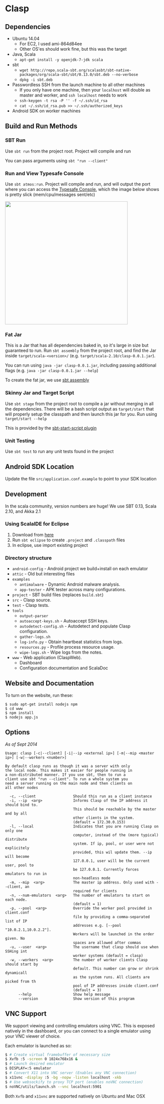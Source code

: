 # Clasp

## Dependencies

* Ubuntu 14.04
    * For EC2, I used ami-864d84ee
    * Other OS'es should work fine, but this was the target
* Java, Scala
    * `apt-get install -y openjdk-7-jdk scala`
* sbt
    * `wget http://repo.scala-sbt.org/scalasbt/sbt-native-packages/org/scala-sbt/sbt/0.13.0/sbt.deb --no-verbose`
    * `dpkg -i sbt.deb`
* Passwordless SSH from the launch machine to all other machines
    * If you only have one machine, then your `localhost` will double as master and worker, and `ssh localhost` needs to work
    * `ssh-keygen -t rsa -P '' -f ~/.ssh/id_rsa`
    * `cat ~/.ssh/id_rsa.pub >> ~/.ssh/authorized_keys`
* Android SDK on worker machines

## Build and Run Methods

### SBT Run

Use `sbt run` from the project root. Project will compile and run

You can pass arguments using `sbt "run --client"`

### Run and View Typesafe Console

Use `sbt atmos:run`. Project will compile and run, and will output the 
port where you can access the 
[Typesafe Console](http://typesafe.com/platform/runtime/console), which 
the image below shows is pretty slick (mem/cpu/messages sent/etc)

<img src="http://i.imgur.com/QKmm2Bz.png" style="width:400px">

### Fat Jar

This is a Jar that has all dependencies baked in, so it's large in size but guaranteed to run. Run `sbt assembly` from
the project root, and find the Jar inside `target/scala-<version>/` (e.g. `target/scala-2.10/clasp-0.0.1.jar`). 

You can run using `java -jar clasp-0.0.1.jar`, including passing additional flags (e.g. `java -jar clasp-0.0.1.jar --help`)

To create the fat jar, we use [sbt assembly](https://github.com/sbt/sbt-assembly)

### Skinny Jar and Target Script

Use `sbt stage` from the project root to compile a jar without merging in all the dependencies. There
will be a bash script output as `target/start` that will properly setup the classpath and then launch 
this jar for you. Run using `target/start --help`

This is provided by the [sbt-start-script plugin](https://github.com/sbt/sbt-start-script)

### Unit Testing

Use `sbt test` to run any unit tests found in the project

## Android SDK Location

Update the file `src/application.conf.example` to point to your SDK location

## Development

In the scala community, version numbers are huge! We use SBT 0.13, Scala 2.10, and Akka 2.1

### Using ScalaIDE for Eclipse

1. Download from [here](http://scala-ide.org/)
2. Run `sbt eclipse` to create `.project` and `.classpath` files
3. In eclipse, use import existing project

### Directory structure
 * `android-config` - Android project we build+install on each emulator
 * `attic` - Old but interesting files
 * `examples`
    * `antimalware` - Dynamic Android malware analysis.
    * `app-tester` - APK tester across many configurations. 
 * `project` - SBT build files (replaces `build.sbt`)
 * `src` - Clasp source.
 * `test` - Clasp tests.
 * `tools`
    * `output-parser`
    * `autoaccept-keys.sh` - Autoaccept SSH keys.
    * `autodetect-config.sh` - Autodetect and populate Clasp configuration.
    * `gather-logs.sh`
    * `log-info.py` - Obtain heartbeat statistics from logs.
    * `resources.py` - Profile process resource usage.
    * `wipe-logs.sh` - Wipe logs from the notes.
 * `www` - Web application (ClaspWeb).
    * Dashboard
    * Configuration documentation and ScalaDoc

## Website and Documentation

To turn on the website, run these:

```
$ sudo apt-get install nodejs npm
$ cd www
$ npm install
$ nodejs app.js
```

## Options

*As of Sept 2014*

```
Usage: clasp [-c|--client] [-i|--ip <external ip>] [-m|--mip <master ip>] [-w|--workers <number>]

By default clasp runs as though it was a server with only
the local node. This makes it easier for people running in
a non-distributed manner. If you use sbt, then to run a
client use sbt "run --client". To run a whole system you
need a server running on the main node and then clients on
all other nodes

  -c, --client                 Should this run as a client instance
  -i, --ip  <arg>              Informs Clasp of the IP address it should bind to.
                               This should be reachable by the master and by all
                               other clients in the system.
                               (default = 172.30.0.153)
  -l, --local                  Indicates that you are running Clasp on only one
                               computer, instead of the (more typical) distribute
                               system. If ip, pool, or user were not explicitely
                               provided, this wil update them. --ip will become
                               127.0.0.1, user will be the current user, pool to
                               be 127.0.0.1. Currently forces emulators to run in
                               non-headless mode
  -m, --mip  <arg>             The master ip address. Only used with --client, an
                               required for clients
  -n, --num-emulators  <arg>   The number of emulators to start on each node.
                               (default = 1)
  -p, --pool  <arg>            Override the worker pool provided in client.conf
                               file by providing a comma-separated list of IP
                               addresses e.g. [--pool "10.0.2.1,10.0.2.2"].
                               Workers will be launched in the order given. No
                               spaces are allowed after commas
  -u, --user  <arg>            The username that clasp should use when SSHing int
                               worker systems (default = clasp)
  -w, --workers  <arg>         The number of worker clients Clasp should start by
                               default. This number can grow or shrink dynamicall
                               as the system runs. All clients are picked from th
                               pool of IP addresses inside client.conf
                               (default = 3)
      --help                   Show help message
      --version                Show version of this program
```

## VNC Support

We support viewing and controlling emulators using VNC. This is exposed natively 
in the dashboard, or you can connect to a single emulator using your VNC viewer
of choice. 

Each emulator is launched as so: 

```bash
$ # Create virtual framebuffer of necessary size
$ Xvfb :5 -screen 0 1024x768x16 &
$ # Launch desired emulator
$ DISPLAY=:5 emulator 
$ # Convert X11 into VNC server (Enables any VNC connection)
$ x11vnc -display :5 -bg -nopw -listen localhost -xkb
$ # Use websockify to proxy TCP port (enables noVNC connection)
$ noVNC/utils/launch.sh --vnc localhost:5901
```

Both `Xvfb` and `x11vnc` are supported natively on Ubuntu and Mac OSX